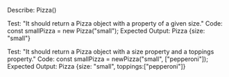 Describe: Pizza()

Test: "It should return a Pizza object with a property of a given size."
Code: const smallPizza = new Pizza("small");
Expected Output: Pizza {size: "small"}

Test: "It should return a Pizza object with a size property and a toppings property."
Code: const smallPizza = newPizza("small", ["pepperoni"]);
Expected Output: Pizza {size: "small", toppings:["pepperoni"]}